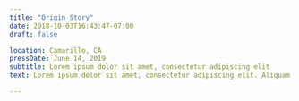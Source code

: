 ```yaml
---
title: "Origin Story"
date: 2018-10-03T16:43:47-07:00
draft: false

location: Camarillo, CA
pressDate: June 14, 2019
subtitle: Lorem ipsum dolor sit amet, consectetur adipiscing elit
text: Lorem ipsum dolor sit amet, consectetur adipiscing elit. Aliquam quis odio non risus pellentesque interdum vitae id turpis. In eu tempus velit. Nunc ac felis et ipsum suscipit iaculis nec nec purus. Proin iaculis, lorem tempor consectetur efficitur, risus enim placerat nisl, ac egestas eros nulla rutrum nunc. Vestibulum orci risus, vulputate eget eros vel, dapibus euismod erat. Proin ac rhoncus risus. Sed augue nunc, ultrices quis eros ac, vestibulum dictum nisl. Curabitur vehicula, est vitae aliquet lobortis, urna ante dapibus nisi, at porta velit orci sit amet augue.

---
```


